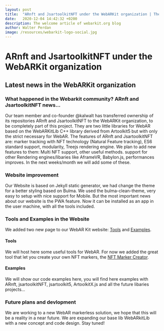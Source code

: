 ```yaml
---
layout: post
title:  "ARnft and JsartoolkitNFT under the WebARKit organization | The official blog of WebAR Kit"
date:   2020-12-04 14:42:32 +0200
description: The welcome article of webarkit.org blog
author: Walter Perdan
image: /resources/webarkit-logo-social.jpg
---
```


# ARnft and JsartoolkitNFT under the WebARKit organization
## Latest news in the WebARKit organization

### What happened in the Webarkit community? ARnft and JsartoolkitNFT news...

Our team member and co-founder @kalwalt has transferred ownership of its repositories ARnft and JsartoolkitNFT to the WebARKit organization, to be completely part of this project. They are two little libraries for WebAR based on the WebARKitLib C++ library derived from Artoolkit5 but with only the strict necessary for WebAR. The features of ARnft and JsartoolkitNFT are: marker tracking with NFT technology (Natural Feature tracking), ES6 standard support, modularity, Treejs rendering engine. We plan to add new features to them: Multi NFT support, other useful methods. support for other Rendering engines/libaries like AframeVR, Babylon.js, performances improves. In the next weeks/month we will add some of these. 

### Website improvement

Our Website is based on Jekyll static generator, we had change the theme for a better styling based on Bulma. We used the bulma-clean-theme, very easy to setup  with nice support for Mobile. But the most important news about our website is the PWA feature. Now it can be installed as an app in the user machine, with all the tools included.

### Tools and Examples in the Website

We added two new page to our WebAR Kit website: [Tools](https://www.webarkit.org/tools/) and [Examples](https://www.webarkit.org/examples).

#### Tools

We will host here some useful tools for WebAR. For now we added the great tool that let you create your own NFT markers, the [NFT Marker Creator](https://www.webarkit.org/tools/NFT_Marker_Creator/).

#### Examples

We will show our code examples here, you will find here examples with ARnft, jsartoolkitNFT, jsartoolkit5, ArtoolkitX.js and all the future libaries projects...

### Future plans and devlopment

We are working to a new WebAR markerless solution, we hope that this will be a reality in a near future. We are expanding our base lib WebARkitLib with a new concept and code design. Stay tuned! 